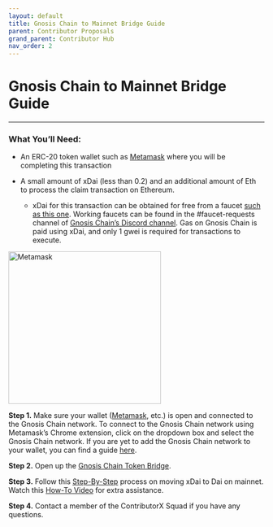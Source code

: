 ```yaml
---
layout: default
title: Gnosis Chain to Mainnet Bridge Guide
parent: Contributor Proposals
grand_parent: Contributor Hub
nav_order: 2
---
```


# Gnosis Chain to Mainnet Bridge Guide

___

### What You’ll Need:

-   An ERC-20 token wallet such as [Metamask](https://metamask.io/) where you will be completing this transaction
    
-   A small amount of xDai (less than 0.2) and an additional amount of Eth to process the claim transaction on Ethereum.
    

	-   xDai for this transaction can be obtained for free from a faucet [such as this one](https://xdai-app.herokuapp.com/faucet). Working faucets can be found in the #faucet-requests channel of [Gnosis Chain’s Discord channel](https://discord.gg/mPJ9zkq). Gas on Gnosis Chain is paid using xDai, and only 1 gwei is required for transactions to execute.
    
<img src="https://lh6.googleusercontent.com/lroz8Q5dB0C46-w7wmHVQ8voF0mRNkmOlGQUBdGTg0gcsuECjAR5SdjwdEEsMWYRGrKP6IHTUs-oIs_YlQqp2aPI_UzCqPf21PrhzPhtUdjK1XwFNCJC4vCbAkPG0l_kvHyobEMp" alt="Metamask" width="300"/> 

**Step 1.** Make sure your wallet ([Metamask](https://metamask.io/), etc.) is open and connected to the Gnosis Chain network. To connect to the Gnosis Chain network using Metamask’s Chrome extension, click on the dropdown box and select the Gnosis Chain network. If you are yet to add the Gnosis Chain network to your wallet, you can find a guide [here](https://www.xdaichain.com/for-users/wallets/metamask/metamask-setup).



**Step 2.** Open up the [Gnosis Chain Token Bridge](https://bridge.xdaichain.com/).

  

**Step 3.** Follow this [Step-By-Step](https://www.xdaichain.com/for-users/bridges/converting-xdai-via-bridge/moving-xdai-to-dai) process on moving xDai to Dai on mainnet. Watch this [How-To Video](https://www.youtube.com/watch?v=oKdh2cOOqUs) for extra assistance.

  

**Step 4.** Contact a member of the ContributorX Squad if you have any questions.
